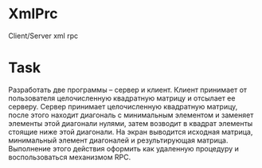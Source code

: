 # XmlPrc
Client/Server xml rpc
# Task
  Разработать две программы – сервер и клиент. Клиент принимает от пользователя целочисленную квадратную матрицу и отсылает ее серверу. Сервер принимает целочисленную квадратную матрицу, после этого находит диагональ с минимальным элементом и заменяет элементы этой диагонали нулями, затем возводит в квадрат элементы стоящие ниже этой диагонали. На экран выводится исходная матрица, минимальный элемент диагоналей и результирующая матрица. Выполнение этого действия оформить как удаленную процедуру и воспользоваться механизмом RPC.
